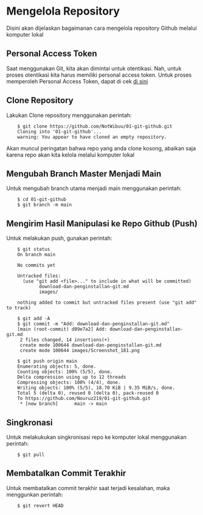 # Mengelola Repository

Disini akan dijelaskan bagaimanan cara mengelola repository Github melalui komputer lokal

## Personal Access Token

Saat menggunakan Git, kita akan dimintai untuk otentikasi. Nah, untuk proses otentikasi kita harus memiliki personal access token. Untuk proses memperoleh Personal Access Token, dapat di cek [di sini](https://docs.github.com/en/authentication/keeping-your-account-and-data-secure/creating-a-personal-access-token)

## Clone Repository

Lakukan Clone repository menggunakan perintah:

        $ git clone https://github.com/NotWibuu/01-git-github.git
        Cloning into '01-git-github'...
        warning: You appear to have cloned an empty repository.

Akan muncul peringatan bahwa repo yang anda clone kosong, abaikan saja karena repo akan kita kelola melalui komputer lokal

## Mengubah Branch Master Menjadi Main

Untuk mengubah branch utama menjadi main menggunakan perintah:

        $ cd 01-git-github
        $ git branch -m main

## Mengirim Hasil Manipulasi ke Repo Github (Push)

Untuk melakukan push, gunakan perintah:

        $ git status
        On branch main

        No commits yet

        Untracked files:
          (use "git add <file>..." to include in what will be committed)
                download-dan-penginstallan-git.md
                images/

        nothing added to commit but untracked files present (use "git add" to track)

        $ git add -A
        $ git commit -m "Add: download-dan-penginstallan-git.md"
        [main (root-commit) d89e7a2] Add: download-dan-penginstallan-git.md
         2 files changed, 14 insertions(+)
         create mode 100644 download-dan-penginstallan-git.md
         create mode 100644 images/Screenshot_181.png

        $ git push origin main
        Enumerating objects: 5, done.
        Counting objects: 100% (5/5), done.
        Delta compression using up to 12 threads
        Compressing objects: 100% (4/4), done.
        Writing objects: 100% (5/5), 18.70 KiB | 9.35 MiB/s, done.
        Total 5 (delta 0), reused 0 (delta 0), pack-reused 0
        To https://github.com/Nouruz219/01-git-github.git
         * [new branch]      main -> main

## Singkronasi

Untuk melakukukan singkronisasi repo ke komputer lokal menggunakan perintah:

        $ git pull

## Membatalkan Commit Terakhir

Untuk membatalkan commit terakhir saat terjadi kesalahan, maka menggunkan perintah:

        $ git revert HEAD